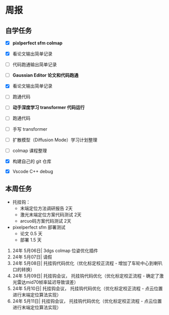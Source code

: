 # 周报

## 自学任务

- [x]  **pixlperfect sfm colmap**
  - [x]  看论文输出简单记录
  - [ ] 代码跑通输出简单记录

- [ ]  **Gaussian Editor 论文和代码跑通**
  - [x]  看论文输出简单记录
  - [ ]  跑通代码

- [ ]  **动手深度学习 transformer 代码运行**
  - [ ]  跑通代码
  - [ ]  手写 transformer

- [ ]  扩散模型（Diffusion Mode）学习计划整理
- [ ]  colmap 课程整理
- [x]  构建自己的 git 仓库
- [x]  Vscode C++ debug
  
## 本周任务

- 托挂钩：
  - 末端定位方法调研报告 2天
  - 激光末端定位方案代码测试 2天
  - arcuo码方案代码测试 2天
- pixelperfect sfm 部署测试
  - 论文 0.5 天
  - 部署 1.5 天

1. 24年 5月06日| 3dgs colmap 位姿优化插件
2. 24年 5月07日| 请假
3. 24年 5月08日| 托挂钩代码优化（优化标定校正流程 -  增加了车轮中心到喇叭口的转换）
4. 24年 5月09日| 托挂钩会议， 托挂钩代码优化（优化标定校正流程 -  确定了激光雷达mid70帧率延迟导致误差）
5. 24年 5月10日| 托挂钩会议， 托挂钩代码优化（优化标定校正流程 -  点云位置进行末端定位算法实现）
6. 24年 5月11日| 托挂钩会议， 托挂钩代码优化（优化标定校正流程 -  点云位置进行末端定位算法实现）
